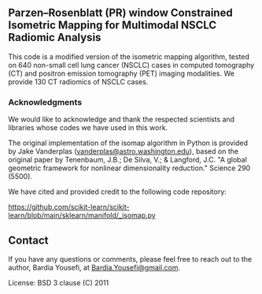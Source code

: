 
## Parzen–Rosenblatt (PR) window Constrained Isometric Mapping for Multimodal NSCLC Radiomic Analysis 

This code is a modified version of the isometric mapping algorithm, tested on 640 non-small cell lung cancer (NSCLC) cases in computed tomography (CT) and positron emission tomography (PET) imaging modalities. We provide 130 CT radiomics of NSCLC cases.

### Acknowledgments
We would like to acknowledge and thank the respected scientists and libraries whose codes we have used in this work.

The original implementation of the isomap algorithm in Python is provided by Jake Vanderplas (vanderplas@astro.washington.edu), based on the original paper by Tenenbaum, J.B.; De Silva, V.; & Langford, J.C. "A global geometric framework for nonlinear dimensionality reduction." Science 290 (5500).

We have cited and provided credit to the following code repository:

https://github.com/scikit-learn/scikit-learn/blob/main/sklearn/manifold/_isomap.py


## Contact
If you have any questions or comments, please feel free to reach out to the author, Bardia Yousefi, at Bardia.Yousefi@gmail.com.

License: BSD 3 clause (C) 2011
 
